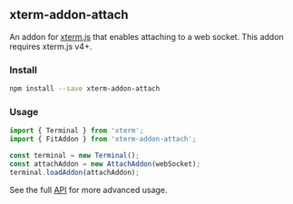 ## xterm-addon-attach

An addon for [xterm.js](https://github.com/xtermjs/xterm.js) that enables attaching to a web socket. This addon requires xterm.js v4+.

### Install

```bash
npm install --save xterm-addon-attach
```

### Usage

```ts
import { Terminal } from 'xterm';
import { FitAddon } from 'xterm-addon-attach';

const terminal = new Terminal();
const attachAddon = new AttachAddon(webSocket);
terminal.loadAddon(attachAddon);
```

See the full [API](https://github.com/xtermjs/xterm.js/blob/master/addons/xterm-addon-attach/typings/xterm-addon-attach.d.ts) for more advanced usage.
